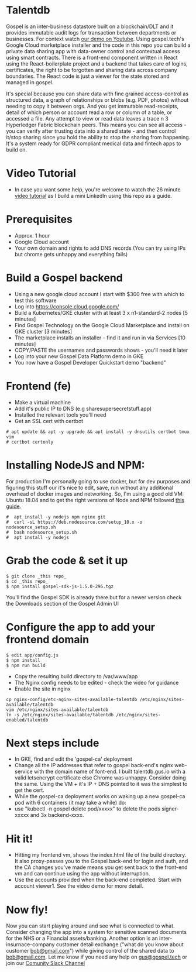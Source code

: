 # Talentdb
Gospel is an inter-business datastore built on a blockchain/DLT and it provides immutable audit logs for transaction between departments or businesses. For context watch [our demo on Youtube](https://www.youtube.com/watch?v=ExR0ngp1Sbw). Using gospel.tech's Google Cloud marketplace installer and the code in this repo you can build a private data sharing app with data-owner control and contextual access using smart contracts. There is a front-end component written in React using the React-boilerplate project and a backend that takes care of logins, certificates, the right to be forgotten and sharing data across company boundaries. The React code is just a viewer for the state stored and managed in gospel.

It's special because you can share data with fine grained access-control as structured data, a graph of relationships or blobs (e.g. PDF, photos) without needing to copy it between orgs. And you get immutable read-receipts, detail of which person or account read a row or column of a table, or accessed a file. Any attempt to view or read data leaves a trace n 3 Hyperledger Fabric blockchain peers. This means you can see all access - you can verify after trusting data into a shared state - and then control it/stop sharing since you hold the ability to stop the sharing from happening. It's a system ready for GDPR compliant medical data and fintech apps to build on.

# Video Tutorial
* In case you want some help, you're welcome to watch the 26 minute [video tutorial](https://storage.googleapis.com/talentdb-gospel-demo/Gospel%20Devrel%20Video2%20-%20Building%20your%20own%20talentdb.mp4) as I build a mini LinkedIn using this repo as a guide.

# Prerequisites
* Approx. 1 hour 
* Google Cloud account
* Your own domain and rights to add DNS records (You can try using IPs but chrome gets unhappy and everything fails)

# Build a Gospel backend
* Using a new google cloud account I start with $300 free with which to test this software
* Log into https://console.cloud.google.com/
* Build a Kubernetes/GKE cluster with at least 3 x n1-standard-2 nodes [5 minutes]
* Find Gospel Technology on the Google Cloud Marketplace and install on GKE cluster [3 minutes]
* The marketplace installs an installer - find it and run in via Services [10 minutes]
* COPY/PASTE the usernames and passwords shows - you'll need it later
* Log into your new Gospel Data Platform demo in GKE
* You now have a Gospel Developer Quickstart demo "backend"

# Frontend (fe)
* Make a virtual machine
* Add it's public IP to DNS (e.g sharesupersecretstuff.app)
* Installed the relevant tools you'll need
* Get an SSL cert with certbot
```
# apt update && apt -y upgrade && apt install -y dnsutils certbot tmux vim
# certbot certonly
```

# Installing NodeJS and NPM:

For production I'm personally going to use docker, but for dev purposes and figuring this stuff our it's nice to edit, save, run without any additional overhead of docker images and networking. So, I'm using a good old VM: Ubuntu 18.04 and to get the right versions of Node and NPM followed [this guide](https://www.digitalocean.com/community/tutorials/how-to-install-node-js-on-ubuntu-18-04).
```
#  apt install -y nodejs npm nginx git 
#  curl -sL https://deb.nodesource.com/setup_10.x -o nodesource_setup.sh
#  bash nodesource_setup.sh
#  apt install -y nodejs
```

# Grab the code & set it up
```
$ git clone _this repo_
$ cd _this repo_
$ npm install gospel-sdk-js-1.5.0-296.tgz
```

You'll find the Gospel SDK is already there but for a newer version check the Downloads section of the Gospel Admin UI

# Configure the app to add your frontend domain
```
$ edit app/config.js 
$ npm install
$ npm run build
```

* Copy the resulting build directory to /var/www/app
* The Nginx config needs to be edited - check the video for guidance
* Enable the site in nginx
```
cp nginx-config/etc-nginx-sites-available-talentdb /etc/nginx/sites-available/talentdb
vim /etc/nginx/sites-available/talentdb
ln -s /etc/nginx/sites-available/talentdb /etc/nginx/sites-enabled/talentdb
```

# Next steps include
* In GKE, find and edit the 'gospel-ca' deployment
* Change all the IP addresses that refer to gospel back-end's nginx web-service with the domain name of font-end. I built talentdb.gus.io with a valid letsencrypt certificate else Chrome was unhappy. Consider doing the same. Using the VM + it's IP + DNS pointed to it was the simplest to get the cert.
* While the gospel-ca deployment works on waking up a new gospel-ca pod with 6 containers (it may take a while) do:
* use "kubectl -n gospel delete pod/xxxxx" to delete the pods signer-xxxxx and 3x backend-xxxx. 

# Hit it!
* Hitting my frontend vm, shows the index.html file of the build directory. It also proxy-passes you to the Gospel back-end for login and auth, and the CA changes you've made means you get sent back to the front-end vm and can continue using the app without interruption. 
* Use the accounts provided when the back-end completed. Start with account viewer1. See the video demo for more detail.

# Now fly! 
Now you can start playing around and see what is connected to what. Consider changing the app into a system for sensitive scanned documents for the NHS or a Financial assets/banking. Another option is an inter-insurnace-company customer detail exchange ("what do you know about customer bob@gmail.com") while giving control of the shared data to bob@gmail.com. 
Let me know if you need any help on gus@gospel.tech or join our [Comunity Slack Channel](https://join.slack.com/t/gospeltechcommunity/shared_invite/enQtNzM0Nzk1NDI3MTg5LTMwZmY1NTJlOTJlMzU5MDI3NzlhY2MzOWQwNDFhYmE4ODlmYmJiOWJhYmZlNGE4ZjBjYmU0ZjQwYmVkMmIyMTg)
